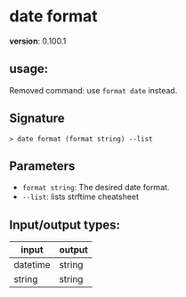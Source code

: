 # date format

**version**: 0.100.1

## **usage**:

Removed command: use `format date` instead.

## Signature

`> date format (format string) --list`

## Parameters

- `format string`: The desired date format.
- `--list`: lists strftime cheatsheet

## Input/output types:

| input    | output |
| -------- | ------ |
| datetime | string |
| string   | string |
